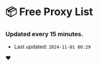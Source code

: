 # :package: Free Proxy List
### Updated every 15 minutes.

- Last updated: `2024-11-01 00:29`

:heart:
